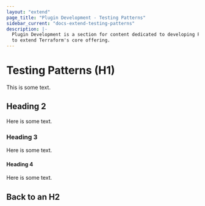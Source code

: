 ```yaml
---
layout: "extend"
page_title: "Plugin Development - Testing Patterns"
sidebar_current: "docs-extend-testing-patterns"
description: |-
  Plugin Development is a section for content dedicated to developing Plugins
  to extend Terraform's core offering.
---
```


# Testing Patterns (H1)

This is some text.

## Heading 2

Here is some text.

### Heading 3

Here is some text.

#### Heading 4

Here is some text.

## Back to an H2

